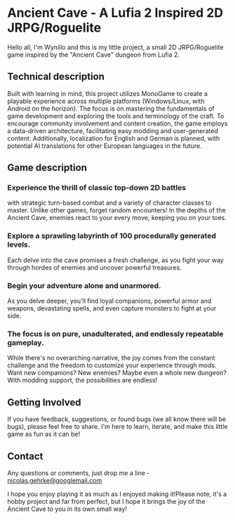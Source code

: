 # Ancient Cave - A Lufia 2 Inspired 2D JRPG/Roguelite

Hello all, I'm Wynillo and this is my little project, a small 2D JRPG/Roguelite game inspired by the "Ancient Cave" dungeon from Lufia 2.

## Technical description

Built with learning in mind, this project utilizes MonoGame to create a playable experience across multiple platforms (Windows/Linux, with Android on the horizon). 
The focus is on mastering the fundamentals of game development and exploring the tools and terminology of the craft. 
To encourage community involvement and content creation, the game employs a data-driven architecture, facilitating easy modding and user-generated content. 
Additionally, localization for English and German is planned, with potential AI translations for other European languages in the future.

## Game description

### Experience the thrill of classic top-down 2D battles 
with strategic turn-based combat and a variety of character classes to master. Unlike other games, forget random encounters! In the depths of the Ancient Cave, enemies react to your every move, keeping you on your toes.

### Explore a sprawling labyrinth of 100 procedurally generated levels. 
Each delve into the cave promises a fresh challenge, as you fight your way through hordes of enemies and uncover powerful treasures.

### Begin your adventure alone and unarmored. 
As you delve deeper, you'll find loyal companions, powerful armor and weapons, devastating spells, and even capture monsters to fight at your side.

### The focus is on pure, unadulterated, and endlessly repeatable gameplay.
While there's no overarching narrative, the joy comes from the constant challenge and the freedom to customize your experience through mods. Want new companions? New enemies? Maybe even a whole new dungeon? With modding support, the possibilities are endless!


## Getting Involved

If you have feedback, suggestions, or found bugs (we all know there will be bugs), please feel free to share. I'm here to learn, iterate, and make this little game as fun as it can be!

## Contact

Any questions or comments, just drop me a line - [nicolas.gehrke@googlemail.com](mailto:nicolas.gehrke@googlemail.com)

I hope you enjoy playing it as much as I enjoyed making it!Please note, it's a hobby project and far from perfect, but I hope it brings the joy of the Ancient Cave to you in its own small way!
